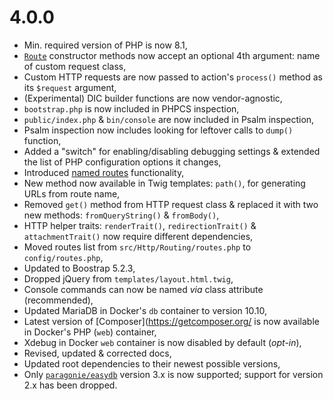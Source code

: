 # 4.0.0

* Min. required version of PHP is now 8.1,
* [`Route`](https://github.com/Noctis/kickstart/blob/4.0.0/src/Http/Routing/Route.php) constructor methods now accept an 
  optional 4th argument: name of custom request class,
* Custom HTTP requests are now passed to action's `process()` method as its `$request` argument,
* (Experimental) DIC builder functions are now vendor-agnostic,
* `bootstrap.php` is now included in PHPCS inspection,
* `public/index.php` & `bin/console` are now included in Psalm inspection,
* Psalm inspection now includes looking for leftover calls to `dump()` function,
* Added a "switch" for enabling/disabling debugging settings & extended the list of PHP configuration options it changes,
* Introduced [named routes](docs/Routing.md#named-routes) functionality,
* New method now available in Twig templates: `path()`, for generating URLs from route name,
* Removed `get()` method from HTTP request class & replaced it with two new methods: `fromQueryString()` & `fromBody()`,
* HTTP helper traits: `renderTrait()`, `redirectionTrait()` & `attachmentTrait()` now require different dependencies,
* Moved routes list from `src/Http/Routing/routes.php` to `config/routes.php`,
* Updated to Boostrap 5.2.3,
* Dropped jQuery from `templates/layout.html.twig`,
* Console commands can now be named _via_ class attribute (recommended),
* Updated MariaDB in Docker's `db` container to version 10.10,
* Latest version of [Composer](https://getcomposer.org/ is now available in Docker's PHP (`web`) container,
* Xdebug in Docker `web` container is now disabled by default (_opt-in_),
* Revised, updated & corrected docs,
* Updated root dependencies to their newest possible versions,
* Only [`paragonie/easydb`](https://github.com/paragonie/easydb) version 3.x is now supported; support for version 2.x 
  has been dropped. 
